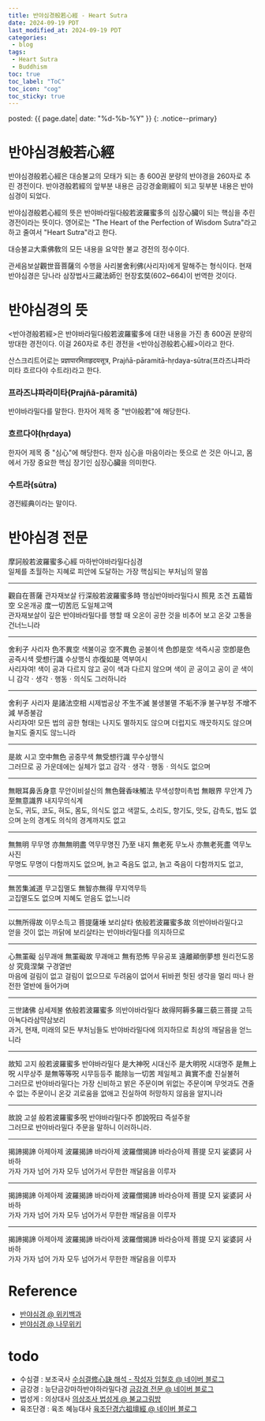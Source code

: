 ```yaml
---
title: 반야심경般若心經 - Heart Sutra
date: 2024-09-19 PDT
last_modified_at: 2024-09-19 PDT
categories:
 - blog
tags:
 - Heart Sutra
 - Buddhism
toc: true
toc_label: "ToC"
toc_icon: "cog"
toc_sticky: true
---
```


<head>
	<link rel="stylesheet" href="/resource/styles.css">
</head>

posted: {{ page.date| date: "%d-%b-%Y" }}
{: .notice--primary}

<h1 id="heart-sutra">반야심경般若心經</h1>

반야심경般若心經은
대승불교의 모태가 되는 총 600권 분량의 반야경을 260자로 추린 경전이다.
반야경般若經의 앞부분 내용은 금강경金剛經이 되고
뒷부분 내용은 반야심경이 되었다.

반야심경般若心經의 뜻은 반야바라밀다般若波羅蜜多의 심장心臟이 되는 핵심을 추린 경전이라는 뜻이다.
영어로는 "The Heart of the Perfection of Wisdom Sutra"라고 하고
줄여서 "Heart Sutra"라고 한다.

대승불교大乘佛敎의 모든 내용을 요약한 불교 경전의 정수이다.

관세음보살觀世音菩薩의 수행을 사리불舍利佛(사리자)에게 말해주는 형식이다.
현재 반야심경은 당나라 삼장법사三藏法師인 현장玄奘(602~664)이 번역한 것이다.


<h1 id="meaing">반야심경의 뜻</h1>

&lt;반야경般若經&gt;은 반야바라밀다般若波羅蜜多에 대한 내용을 가진
총 600권 분량의 방대한 경전이다.
이걸 260자로 추린 경전을 &lt;반야심경般若心經&gt;이라고 한다.

산스크리트어로는 प्रज्ञापारमिताहृदयसूत्र, Prajñā-pāramitā-hṛdaya-sūtra(프라즈냐파라미타 흐르다야 수트라)라고 한다.

<h3>프라즈냐파라미타(Prajñā-pāramitā)</h3>

반야바라밀다를 말한다. 한자어 제목 중 "반야般若"에 해당한다.

<h3>흐르다야(hṛdaya)</h3>
한자어 제목 중 "심心"에 해당한다.
한자 심心을 마음이라는 뜻으로 쓴 것은 아니고,
몸에서 가장 중요한 핵심 장기인 심장心臟을 의미한다.

<h3>수트라(sūtra)</h3>

경전經典이라는 말이다.


<h1 id="main-contents">
반야심경 전문
</h1>

<!--
- 摩訶般若波羅蜜多心經 마하반야바라밀다심경
- 일체를 초월하는 지혜로 피안에 도달하는 가장 핵심되는 부처님의 말씀

- 觀自在菩薩 관자재보살 / 行深般若波羅蜜多時 행심반야바라밀다시 / 照見 조견 / 五蘊皆空 오온개공 / 度一切苦厄 도일체고액
- 관자재보살이 깊은 반야바라밀다를 행할 때 오온이 공한 것을 비추어 보고 온갖 고통을 건너느니라
-->

<p>
摩訶般若波羅蜜多心經 마하반야바라밀다심경
<br>
<span class="line-by-line-translation">
일체를 초월하는 지혜로 피안에 도달하는 가장 핵심되는 부처님의 말씀
</span>
</p>


<hr>
<p>
觀自在菩薩 관자재보살 行深般若波羅蜜多時 행심반야바라밀다시 照見 조견 五蘊皆空 오온개공 度一切苦厄 도일체고액
<br>
<span class="line-by-line-translation">
관자재보살이 깊은 반야바라밀다를 행할 때 오온이 공한 것을 비추어 보고 온갖 고통을 건너느니라
</span>
</p>


<hr>
<p>
舍利子 사리자
色不異空 색불이공
空不異色 공불이색
色卽是空 색즉시공
空卽是色 공즉시색
受想行識 수상행식
亦復如是 역부여시
<br>
<span class="line-by-line-translation">
사리자여! 색이 공과 다르지 않고 공이 색과 다르지 않으며 색이 곧 공이고 공이 곧 색이니 감각ㆍ생각ㆍ행동ㆍ의식도 그러하니라
</span>
</p>

<hr>
<p>
舍利子 사리자
是諸法空相 시제법공상
不生不滅 불생불멸
不垢不淨 불구부정
不增不減 부증불감
<br>
<span class="line-by-line-translation">
사리자여! 모든 법의 공한 형태는 나지도 멸하지도 않으며 더럽지도 깨끗하지도 않으며 늘지도 줄지도 않느니라
</span>
</p>

<hr>
<p>
是故 시고
空中無色 공중무색
無受想行識 무수상행식
<br>
<span class="line-by-line-translation">
그러므로 공 가운데에는 실체가 없고 감각ㆍ생각ㆍ행동ㆍ의식도 없으며
</span>
</p>

<hr>
<p>
無眼耳鼻舌身意 무안이비설신의
無色聲香味觸法 무색성향미촉법
無眼界 무안계
乃至無意識界 내지무의식계
<br>
<span class="line-by-line-translation">
눈도, 귀도, 코도, 혀도, 몸도, 의식도 없고
색깔도, 소리도, 향기도, 맛도, 감촉도, 법도 없으며
눈의 경계도 의식의 경계까지도 없고
</span>
</p>

<hr>
<p>
無無明 무무명
亦無無明盡 역무무명진
乃至 내지
無老死 무노사
亦無老死盡 역무노사진
<br>
<span class="line-by-line-translation">
무명도 무명이 다함까지도 없으며, 늙고 죽음도 없고, 늙고 죽음이 다함까지도 없고,
</span>
</p>

<hr>
<p>
無苦集滅道 무고집멸도
無智亦無得 무지역무득
<br>
<span class="line-by-line-translation">
고집멸도도 없으며 지혜도 얻음도 없느니라
</span>
</p>

<hr>
<p>
以無所得故 이무소득고
菩提薩埵 보리살타
依般若波羅蜜多故 의반야바라밀다고
<br>
<span class="line-by-line-translation">
얻을 것이 없는 까닭에 보리살타는 반야바라밀다를 의지하므로
</span>
</p>

<hr>
<p>
心無罣礙 심무괘애
無罣礙故 무괘애고
無有恐怖 무유공포
遠離顚倒夢想 원리전도몽상
究竟涅槃 구경열반
<br>
<span class="line-by-line-translation">
마음에 걸림이 없고 걸림이 없으므로 두려움이 없어서 뒤바뀐 헛된 생각을 멀리 떠나 완전한 열반에 들어가며
</span>
</p>

<hr>
<p>
三世諸佛 삼세제불
依般若波羅蜜多 의반야바라밀다
故得阿耨多羅三藐三菩提 고득아뇩다라삼먁삼보리
<br>
<span class="line-by-line-translation">
과거, 현재, 미래의 모든 부처님들도 반야바라밀다에 의지하므로 최상의 깨달음을 얻느니라
</span>
</p>

<hr>
<p>
故知 고지
般若波羅蜜多 반야바라밀다
是大神呪 시대신주
是大明呪 시대명주
是無上呪 시무상주
是無等等呪 시무등등주
能除능一切苦 제일체고
眞實不虛 진실불허
<br>
<span class="line-by-line-translation">
그러므로 반야바라밀다는 가장 신비하고 밝은 주문이며 위없는 주문이며 무엇과도 견줄 수 없는 주문이니
온갖 괴로움을 없애고 진실하여 허망하지 않음을 알지니라
</span>
</p>

<hr>
<p>
故說 고설
般若波羅蜜多呪 반야바라밀다주
卽說呪曰 즉설주왈
<br>
<span class="line-by-line-translation">
그러므로 반야바라밀다 주문을 말하니 이러하니라.
</span>
</p>

<hr>
<p>
揭諦揭諦 아제아제
波羅揭諦 바라아제
波羅僧揭諦 바라승아제
菩提 모지
娑婆訶 사바하
<br>
<span class="line-by-line-translation">
가자 가자 넘어 가자 모두 넘어가서 무한한 깨달음을 이루자
</span>
</p>

<hr>
<p>
揭諦揭諦 아제아제
波羅揭諦 바라아제
波羅僧揭諦 바라승아제
菩提 모지
娑婆訶 사바하
<br>
<span class="line-by-line-translation">
가자 가자 넘어 가자 모두 넘어가서 무한한 깨달음을 이루자
</span>
</p>

<hr>
<p>
揭諦揭諦 아제아제
波羅揭諦 바라아제
波羅僧揭諦 바라승아제
菩提 모지
娑婆訶 사바하
<br>
<span class="line-by-line-translation">
가자 가자 넘어 가자 모두 넘어가서 무한한 깨달음을 이루자
</span>
</p>


<h1 id="ref">Reference</h1>

<ul>
<li>
	<a href="https://ko.wikipedia.org/wiki/%EB%B0%98%EC%95%BC%EC%8B%AC%EA%B2%BD">
	반야심경 @ 위키백과
	</a>
</li>
<li>
	<a href="https://namu.wiki/w/%EB%B0%98%EC%95%BC%EC%8B%AC%EA%B2%BD">
	반야심경 @ 나무위키
	</a>
</li>
</ul>


<h1 id="todo">todo</h1>

- 수심결 : 보조국사 <a href="https://blog.naver.com/ancit0/221287958481">수심결修心訣 해석 - 작성자 임철호 @ 네이버 블로그</a>
- 금강경 : 능단금강마하반야하라밀다경 <a href="https://blog.naver.com/baehogwan121/220609936246">금강경 전문 @ 네이버 블로그</a>
- 법성게 : 의상대사 <a href="http://www.seoknamsa.or.kr/www/bbs/board.php?bo_table=budapainting&wr_id=33&sca=%EB%B6%88%ED%99%94&sfl=mb_id%2C1&stx=suknamsa">의상조사 법성게 @ 불교그림방</a>
- 육조단경 : 육조 혜능대사 <a href="https://blog.naver.com/venuslv/12263161">육조단경六祖壇經 @ 네이버 블로그</a>
